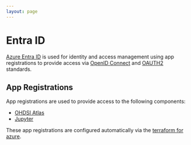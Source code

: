 ```yaml
---
layout: page
---
```


# Entra ID
[Azure Entra ID](https://learn.microsoft.com/en-us/entra/fundamentals/whatis) is used for identity and access management using app registrations to provide access via [OpenID Connect](https://www.microsoft.com/en-us/security/business/security-101/what-is-openid-connect-oidc) and [OAUTH2](https://oauth.net/2/) standards.

## App Registrations
App registrations are used to provide access to the following components:
* [OHDSI Atlas](../../../Components/OHDSI/Atlas.md)
* [Jupyter](../../../Components/Jupyter-Hub.md)

These app registrations are configured automatically via the [terraform for azure](https://github.com/lsc-sde/iac-terraform-azure).